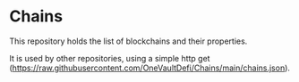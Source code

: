 # Chains

This repository holds the list of blockchains and their properties.

It is used by other repositories, using a simple http get (https://raw.githubusercontent.com/OneVaultDefi/Chains/main/chains.json).
